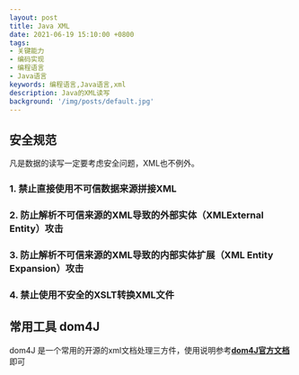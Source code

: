 ```yaml
---
layout: post
title: Java XML
date: 2021-06-19 15:10:00 +0800
tags:
- 关键能力
- 编码实现
- 编程语言
- Java语言
keywords: 编程语言,Java语言,xml
description: Java的XML读写
background: '/img/posts/default.jpg'
---
```


## 安全规范

凡是数据的读写一定要考虑安全问题，XML也不例外。

### 1. 禁止直接使用不可信数据来源拼接XML

### 2. 防止解析不可信来源的XML导致的外部实体（XMLExternal Entity）攻击

### 3. 防止解析不可信来源的XML导致的内部实体扩展（XML Entity Expansion）攻击

### 4. 禁止使用不安全的XSLT转换XML文件

## 常用工具 dom4J

dom4J 是一个常用的开源的xml文档处理三方件，使用说明参考[**dom4J官方文档**](https://dom4j.github.io/)即可
